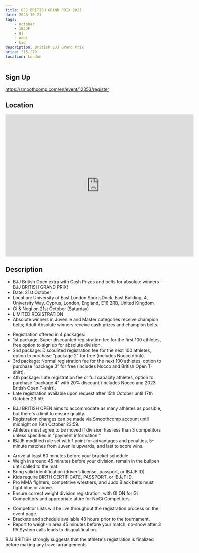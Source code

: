 ```yaml
---
title: BJJ BRITISH GRAND PRIX 2023 
date: 2023-10-21
tags:
    - october
    - IBJJF
    - gi 
    - nogi 
    - kid
description: British BJJ Grand Prix
price: £15-£70
location: London
---
```

## Sign Up
https://smoothcomp.com/en/event/12353/register

## Location
<iframe src="https://www.google.com/maps/embed?pb=!1m17!1m12!1m3!1d2483.3083913950077!2d0.06220677662009283!3d51.507557971813476!2m3!1f0!2f0!3f0!3m2!1i1024!2i768!4f13.1!3m2!1m1!2zNTHCsDMwJzI3LjIiTiAwwrAwMyc1My4yIkU!5e0!3m2!1sen!2suk!4v1696071502013!5m2!1sen!2suk" width="600" height="450" style="border:0;" allowfullscreen="" loading="lazy" referrerpolicy="no-referrer-when-downgrade"></iframe>

## Description
<ul>
    <li>BJJ British Open extra with Cash Prizes and belts for absolute winners - BJJ BRITISH GRAND PRIX!</li>
    <li>Date: 21st October</li>
    <li>Location: University of East London SportsDock, East Building, 4, University Way, Cyprus, London, England, E16 2RB, United Kingdom</li>
    <li>Gi & Nogi on 21st October (Saturday)</li>
    <li>LIMITED REGISTRATION</li>
    <li>Absolute winners in Juvenile and Master categories receive champion belts; Adult Absolute winners receive cash prizes and champion belts.</li>
</ul>

<ul>
    <li>Registration offered in 4 packages:</li>
    <li>1st package: Super discounted registration fee for the first 100 athletes, free option to sign up for absolute division.</li>
    <li>2nd package: Discounted registration fee for the next 100 athletes, option to purchase "package 2" for free (includes Nocco drink).</li>
    <li>3rd package: Normal registration fee for the next 100 athletes, option to purchase "package 3" for free (includes Nocco and British Open T-shirt).</li>
    <li>4th package: Late registration fee or full capacity athletes, option to purchase "package 4" with 20% discount (includes Nocco and 2023 British Open T-shirt).</li>
    <li>Late registration available upon request after 15th October until 17th October 23:59.</li>
</ul>

<ul>
    <li>BJJ BRITISH OPEN aims to accommodate as many athletes as possible, but there's a limit to ensure quality.</li>
    <li>Registration changes can be made via Smoothcomp account until midnight on 16th October 23:59.</li>
    <li>Athletes must agree to be moved if division has less than 3 competitors unless specified in "payment information."</li>
    <li>IBJJF modified rule set with 1 point for advantages and penalties, 5-minute matches from Juvenile upwards, and last to score wins.</li>
</ul>

<ul>
    <li>Arrive at least 60 minutes before your bracket schedule.</li>
    <li>Weigh in around 45 minutes before your division, remain in the bullpen until called to the mat.</li>
    <li>Bring valid identification (driver’s license, passport, or IBJJF ID).</li>
    <li>Kids require BIRTH CERTIFICATE, PASSPORT, or IBJJF ID.</li>
    <li>Pro MMA fighters, competitive wrestlers, and Judo Black belts must fight blue or above.</li>
    <li>Ensure correct weight division registration, with GI ON for Gi Competitors and appropriate attire for NoGi Competitors.</li>
</ul>

<ul>
    <li>Competitor Lists will be live throughout the registration process on the event page.</li>
    <li>Brackets and schedule available 48 hours prior to the tournament.</li>
    <li>Report to weigh-in area 45 minutes before your match; no-show after 3 PA System calls leads to disqualification.</li>
</ul>

<p>BJJ BRITISH strongly suggests that the athlete's registration is finalized before making any travel arrangements.</p>
